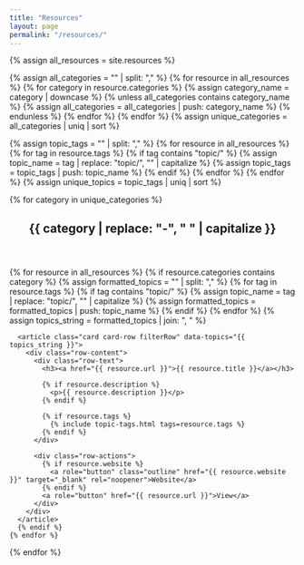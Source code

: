```yaml
---
title: "Resources"
layout: page
permalink: "/resources/"
---
```


{% assign all_resources = site.resources %}

<!-- Extract unique categories -->
{% assign all_categories = "" | split: "," %}
{% for resource in all_resources %}
  {% for category in resource.categories %}
    {% assign category_name = category | downcase %}
    {% unless all_categories contains category_name %}
      {% assign all_categories = all_categories | push: category_name %}
    {% endunless %}
  {% endfor %}
{% endfor %}
{% assign unique_categories = all_categories | uniq | sort %}

<!-- Extract unique topic tags for filter -->
{% assign topic_tags = "" | split: "," %}
{% for resource in all_resources %}
  {% for tag in resource.tags %}
    {% if tag contains "topic/" %}
      {% assign topic_name = tag | replace: "topic/", "" | capitalize %}
      {% assign topic_tags = topic_tags | push: topic_name %}
    {% endif %}
  {% endfor %}
{% endfor %}
{% assign unique_topics = topic_tags | uniq | sort %}

<!-- Resources grouped by Category -->

{% for category in unique_categories %}
<section>
  <header>
    <h2>{{ category | replace: "-", " " | capitalize }}</h2>
  </header>

  <div id="resourcesList" class="card-list">
    {% for resource in all_resources %}
      {% if resource.categories contains category %}
      {% assign formatted_topics = "" | split: "," %}
      {% for tag in resource.tags %}
        {% if tag contains "topic/" %}
          {% assign topic_name = tag | replace: "topic/", "" | capitalize %}
          {% assign formatted_topics = formatted_topics | push: topic_name %}
        {% endif %}
      {% endfor %}
      {% assign topics_string = formatted_topics | join: ", " %}

      <article class="card card-row filterRow" data-topics="{{ topics_string }}">
        <div class="row-content">
          <div class="row-text">
            <h3><a href="{{ resource.url }}">{{ resource.title }}</a></h3>

            {% if resource.description %}
              <p>{{ resource.description }}</p>
            {% endif %}

            {% if resource.tags %}
              {% include topic-tags.html tags=resource.tags %}
            {% endif %}
          </div>

          <div class="row-actions">
            {% if resource.website %}
              <a role="button" class="outline" href="{{ resource.website }}" target="_blank" rel="noopener">Website</a>
            {% endif %}
            <a role="button" href="{{ resource.url }}">View</a>
          </div>
        </div>
      </article>
      {% endif %}
    {% endfor %}
  </div>
</section>
{% endfor %}

